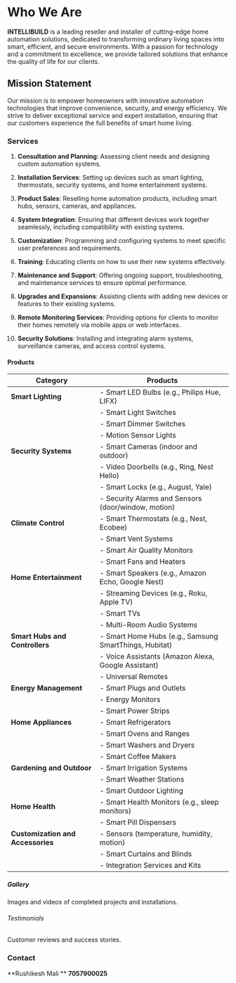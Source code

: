 
# Who We Are

**INTELLIBUILD** is a leading reseller and installer of cutting-edge home automation solutions, dedicated to transforming ordinary living spaces into smart, efficient, and secure environments. With a passion for technology and a commitment to excellence, we provide tailored solutions that enhance the quality of life for our clients.


## Mission Statement

Our mission is to empower homeowners with innovative automation technologies that improve convenience, security, and energy efficiency. We strive to deliver exceptional service and expert installation, ensuring that our customers experience the full benefits of smart home living.

### Services

1. **Consultation and Planning**: Assessing client needs and designing custom automation systems.

2. **Installation Services**: Setting up devices such as smart lighting, thermostats, security systems, and home entertainment systems.

3. **Product Sales**: Reselling home automation products, including smart hubs, sensors, cameras, and appliances.

4. **System Integration**: Ensuring that different devices work together seamlessly, including compatibility with existing systems.

5. **Customization**: Programming and configuring systems to meet specific user preferences and requirements.

6. **Training**: Educating clients on how to use their new systems effectively.

7. **Maintenance and Support**: Offering ongoing support, troubleshooting, and maintenance services to ensure optimal performance.

8. **Upgrades and Expansions**: Assisting clients with adding new devices or features to their existing systems.

9. **Remote Monitoring Services**: Providing options for clients to monitor their homes remotely via mobile apps or web interfaces.

10. **Security Solutions**: Installing and integrating alarm systems, surveillance cameras, and access control systems.


#### Products


| **Category**               | **Products**                                                   |
|----------------------------|---------------------------------------------------------------|
| **Smart Lighting**         | - Smart LED Bulbs (e.g., Philips Hue, LIFX)                  |
|                            | - Smart Light Switches                                        |
|                            | - Smart Dimmer Switches                                       |
|                            | - Motion Sensor Lights                                        |
| **Security Systems**       | - Smart Cameras (indoor and outdoor)                          |
|                            | - Video Doorbells (e.g., Ring, Nest Hello)                   |
|                            | - Smart Locks (e.g., August, Yale)                           |
|                            | - Security Alarms and Sensors (door/window, motion)          |
| **Climate Control**        | - Smart Thermostats (e.g., Nest, Ecobee)                     |
|                            | - Smart Vent Systems                                          |
|                            | - Smart Air Quality Monitors                                  |
|                            | - Smart Fans and Heaters                                      |
| **Home Entertainment**     | - Smart Speakers (e.g., Amazon Echo, Google Nest)            |
|                            | - Streaming Devices (e.g., Roku, Apple TV)                   |
|                            | - Smart TVs                                                  |
|                            | - Multi-Room Audio Systems                                    |
| **Smart Hubs and Controllers** | - Smart Home Hubs (e.g., Samsung SmartThings, Hubitat)   |
|                            | - Voice Assistants (Amazon Alexa, Google Assistant)          |
|                            | - Universal Remotes                                          |
| **Energy Management**      | - Smart Plugs and Outlets                                    |
|                            | - Energy Monitors                                            |
|                            | - Smart Power Strips                                         |
| **Home Appliances**        | - Smart Refrigerators                                        |
|                            | - Smart Ovens and Ranges                                     |
|                            | - Smart Washers and Dryers                                    |
|                            | - Smart Coffee Makers                                         |
| **Gardening and Outdoor**  | - Smart Irrigation Systems                                    |
|                            | - Smart Weather Stations                                      |
|                            | - Smart Outdoor Lighting                                      |
| **Home Health**            | - Smart Health Monitors (e.g., sleep monitors)               |
|                            | - Smart Pill Dispensers                                       |
| **Customization and Accessories** | - Sensors (temperature, humidity, motion)                |
|                            | - Smart Curtains and Blinds                                   |
|                            | - Integration Services and Kits                                |



##### Gallery

Images and videos of completed projects and installations.

###### Testimonials
Customer reviews and success stories.

### Contact 
**Rushikesh Mali **
**7057900025**



